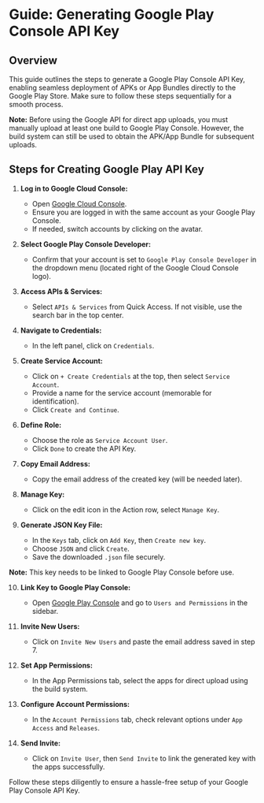 # Guide: Generating Google Play Console API Key

## Overview

This guide outlines the steps to generate a Google Play Console API Key, enabling seamless deployment of APKs or App Bundles directly to the Google Play Store. Make sure to follow these steps sequentially for a smooth process.

**Note:** Before using the Google API for direct app uploads, you must manually upload at least one build to Google Play Console. However, the build system can still be used to obtain the APK/App Bundle for subsequent uploads.

## Steps for Creating Google Play API Key

1. **Log in to Google Cloud Console:**
    - Open [Google Cloud Console](https://console.cloud.google.com/).
    - Ensure you are logged in with the same account as your Google Play Console.
    - If needed, switch accounts by clicking on the avatar.

2. **Select Google Play Console Developer:**
    - Confirm that your account is set to `Google Play Console Developer` in the dropdown menu (located right of the Google Cloud Console logo).

3. **Access APIs & Services:**
    - Select `APIs & Services` from Quick Access. If not visible, use the search bar in the top center.

4. **Navigate to Credentials:**
    - In the left panel, click on `Credentials`.

5. **Create Service Account:**
    - Click on `+ Create Credentials` at the top, then select `Service Account`.
    - Provide a name for the service account (memorable for identification).
    - Click `Create and Continue`.

6. **Define Role:**
    - Choose the role as `Service Account User`.
    - Click `Done` to create the API Key.

7. **Copy Email Address:**
    - Copy the email address of the created key (will be needed later).

8. **Manage Key:**
    - Click on the edit icon in the Action row, select `Manage Key`.

9. **Generate JSON Key File:**
    - In the `Keys` tab, click on `Add Key`, then `Create new key`.
    - Choose `JSON` and click `Create`.
    - Save the downloaded `.json` file securely.

**Note:** This key needs to be linked to Google Play Console before use.

10. **Link Key to Google Play Console:**
    - Open [Google Play Console](https://play.google.com/console/) and go to `Users and Permissions` in the sidebar.

11. **Invite New Users:**
    - Click on `Invite New Users` and paste the email address saved in step 7.

12. **Set App Permissions:**
    - In the App Permissions tab, select the apps for direct upload using the build system.

13. **Configure Account Permissions:**
    - In the `Account Permissions` tab, check relevant options under `App Access` and `Releases`.

14. **Send Invite:**
    - Click on `Invite User`, then `Send Invite` to link the generated key with the apps successfully.

Follow these steps diligently to ensure a hassle-free setup of your Google Play Console API Key.
